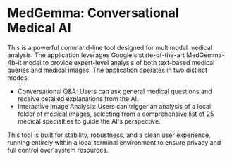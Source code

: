 # MedGemma: Conversational Medical AI
This is a powerful command-line tool designed for multimodal medical analysis. The application leverages Google's state-of-the-art MedGemma-4b-it model to provide expert-level analysis of both text-based medical queries and medical images.
The application operates in two distinct modes:
-	Conversational Q&A: Users can ask general medical questions and receive detailed explanations from the AI.
-	Interactive Image Analysis: Users can trigger an analysis of a local folder of medical images, selecting from a comprehensive list of 25 medical specialties to guide the AI's perspective.

This tool is built for stability, robustness, and a clean user experience, running entirely within a local terminal environment to ensure privacy and full control over system resources.
